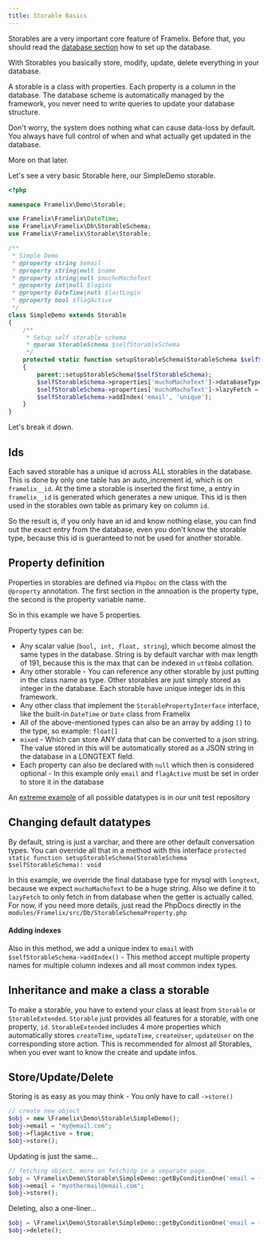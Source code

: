 ```yaml
---
title: Storable Basics
---
```


Storables are a very important core feature of Framelix. Before that, you should read
the [database section](../database/basics.md) how to set up the database.

With Storables you basically store, modify, update, delete everything in your database.

A storable is a class with properties. Each property is a column in the database. The database scheme is automatically
managed by the framework, you never need to write queries to update your database structure.

Don't worry, the system does nothing what can cause data-loss by default. You always have full control of when and what
actually get updated in the database.

More on that later.

Let's see a very basic Storable here, our SimpleDemo storable.

```php
<?php

namespace Framelix\Demo\Storable;

use Framelix\Framelix\DateTime;
use Framelix\Framelix\Db\StorableSchema;
use Framelix\Framelix\Storable\Storable;

/**
 * Simple Demo
 * @property string $email
 * @property string|null $name
 * @property string|null $muchoMachoText
 * @property int|null $logins
 * @property DateTime|null $lastLogin
 * @property bool $flagActive
 */
class SimpleDemo extends Storable
{
    /**
     * Setup self storable schema
     * @param StorableSchema $selfStorableSchema
     */
    protected static function setupStorableSchema(StorableSchema $selfStorableSchema): void
    {
        parent::setupStorableSchema($selfStorableSchema);
        $selfStorableSchema->properties['muchoMachoText']->databaseType = 'longtext';
        $selfStorableSchema->properties['muchoMachoText']->lazyFetch = true;
        $selfStorableSchema->addIndex('email', 'unique');
    }
}
```

Let's break it down.

## Ids

Each saved storable has a unique id across ALL storables in the database. This is done by only one table has an
auto_increment id, which is on `framelix__id`. At the time a storable is inserted the first time, a entry
in `framelix__id` is generated which generates a new unique. This id is then used in the storables own table as primary
key on column `id`.

So the result is, if you only have an id and know nothing elase, you can find out the exact entry from the database,
even you don't know the storable type, because this id is gueranteed to not be used for another storable.

## Property definition

Properties in storables are defined via `PhpDoc` on the class with the `@property` annotation. The first section in the
annoation is the property type, the second is the property variable name.

So in this example we have 5 properties.

Property types can be:

* Any scalar value (`bool, int, float, string`), which become almost the same types in the database. String is by
  default varchar with max length of 191, because this is the max that can be indexed in `utf8mb4` collation.
* Any other storable - You can reference any other storable by just putting in the class name as type. Other storables
  are just simply stored as integer in the database. Each storable have unique integer ids in this framework.
* Any other class that implement the `StorablePropertyInterface` interface, like the built-in `DateTime` or `Date` class
  from Framelix
* All of the above-mentioned types can also be an array by adding `[]` to the type, so example: `float[]`
* `mixed` - Which can store ANY data that can be converted to a json string. The value stored in this will be
  automatically stored as a JSON string in the database in a LONGTEXT field.
* Each property can also be declared with `null` which then is considered optional - In this example only `email`
  and `flagActive` must be set in order to store it in the database

An [extreme example](../../index.phphub.com/NullixAT/framelix-tests/blob/main/modules/FramelixTests/src/Storable/TestStorable2.php)
of all possible datatypes is in our unit test repository

## Changing default datatypes

By default, string is just a varchar, and there are other default conversation types. You can override all that in a
method with this interface `protected static function setupStorableSchema(StorableSchema $selfStorableSchema): void`

In this example, we override the final database type for mysql with `longtext`, because we expect `muchoMachoText` to be
a huge string. Also we define it to `lazyFetch` to only fetch in from database when the getter is actually called. For
now, if you need more details, just read the PhpDocs directly in
the `modules/Framelix/src/Db/StorableSchemaProperty.php`

#### Adding indexes

Also in this method, we add a unique index to `email` with `$selfStorableSchema->addIndex()` - This method accept
multiple property names for multiple column indexes and all most common index types.

## Inheritance and make a class a storable

To make a storable, you have to extend your class at least from `Storable` or `StorableExtended`. `Storable` just
provides all features for a storable, with one property, `id`. `StorableExtended` includes 4 more properties which
automatically stores `createTime`, `updateTime`, `createUser`, `updateUser` on the corresponding store action. This is
recommended for almost all Storables, when you ever want to know the create and update infos.

## Store/Update/Delete

Storing is as easy as you may think - You only have to call `->store()`

````php
// create new object
$obj = new \Framelix\Demo\Storable\SimpleDemo();
$obj->email = "my@email.com";
$obj->flagActive = true;
$obj->store();
````

Updating is just the same...

````php
// fetching object, more on fetching in a separate page...
$obj = \Framelix\Demo\Storable\SimpleDemo::getByConditionOne('email = {0}', ['my@email.com']);
$obj->email = "myothermail@email.com";
$obj->store();
````

Deleting, also a one-liner...

````php
$obj = \Framelix\Demo\Storable\SimpleDemo::getByConditionOne('email = {0}', ['my@email.com']);
$obj->delete();
````




